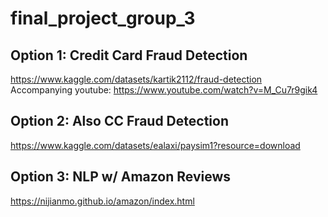 # final_project_group_3

## Option 1: Credit Card Fraud Detection
https://www.kaggle.com/datasets/kartik2112/fraud-detection
Accompanying youtube:
https://www.youtube.com/watch?v=M_Cu7r9gik4

## Option 2: Also CC Fraud Detection
https://www.kaggle.com/datasets/ealaxi/paysim1?resource=download

## Option 3: NLP w/ Amazon Reviews
https://nijianmo.github.io/amazon/index.html

